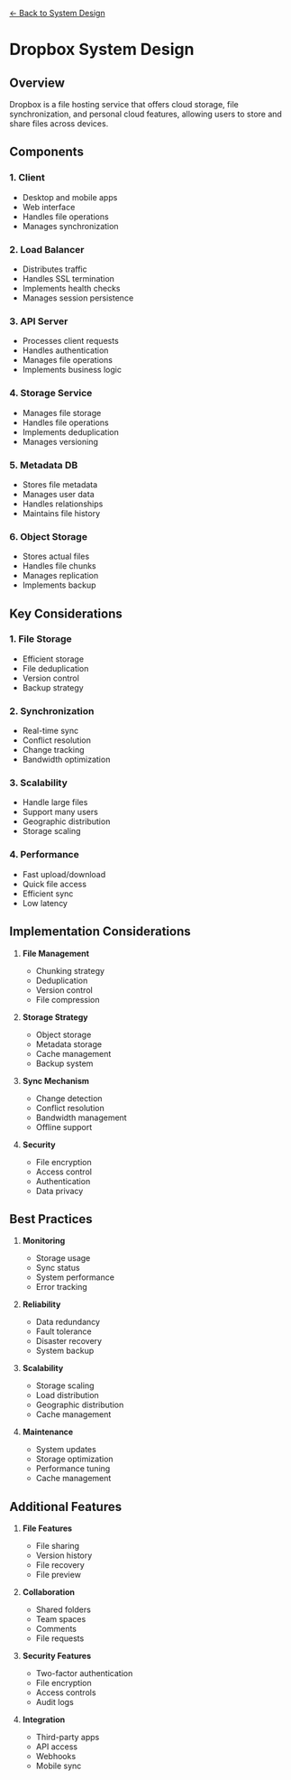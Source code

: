 [← Back to System Design](../system-design.md)

# Dropbox System Design

## Overview
Dropbox is a file hosting service that offers cloud storage, file synchronization, and personal cloud features, allowing users to store and share files across devices.

## Components

### 1. Client
- Desktop and mobile apps
- Web interface
- Handles file operations
- Manages synchronization

### 2. Load Balancer
- Distributes traffic
- Handles SSL termination
- Implements health checks
- Manages session persistence

### 3. API Server
- Processes client requests
- Handles authentication
- Manages file operations
- Implements business logic

### 4. Storage Service
- Manages file storage
- Handles file operations
- Implements deduplication
- Manages versioning

### 5. Metadata DB
- Stores file metadata
- Manages user data
- Handles relationships
- Maintains file history

### 6. Object Storage
- Stores actual files
- Handles file chunks
- Manages replication
- Implements backup

## Key Considerations

### 1. File Storage
- Efficient storage
- File deduplication
- Version control
- Backup strategy

### 2. Synchronization
- Real-time sync
- Conflict resolution
- Change tracking
- Bandwidth optimization

### 3. Scalability
- Handle large files
- Support many users
- Geographic distribution
- Storage scaling

### 4. Performance
- Fast upload/download
- Quick file access
- Efficient sync
- Low latency

## Implementation Considerations

1. **File Management**
   - Chunking strategy
   - Deduplication
   - Version control
   - File compression

2. **Storage Strategy**
   - Object storage
   - Metadata storage
   - Cache management
   - Backup system

3. **Sync Mechanism**
   - Change detection
   - Conflict resolution
   - Bandwidth management
   - Offline support

4. **Security**
   - File encryption
   - Access control
   - Authentication
   - Data privacy

## Best Practices

1. **Monitoring**
   - Storage usage
   - Sync status
   - System performance
   - Error tracking

2. **Reliability**
   - Data redundancy
   - Fault tolerance
   - Disaster recovery
   - System backup

3. **Scalability**
   - Storage scaling
   - Load distribution
   - Geographic distribution
   - Cache management

4. **Maintenance**
   - System updates
   - Storage optimization
   - Performance tuning
   - Cache management

## Additional Features

1. **File Features**
   - File sharing
   - Version history
   - File recovery
   - File preview

2. **Collaboration**
   - Shared folders
   - Team spaces
   - Comments
   - File requests

3. **Security Features**
   - Two-factor authentication
   - File encryption
   - Access controls
   - Audit logs

4. **Integration**
   - Third-party apps
   - API access
   - Webhooks
   - Mobile sync
